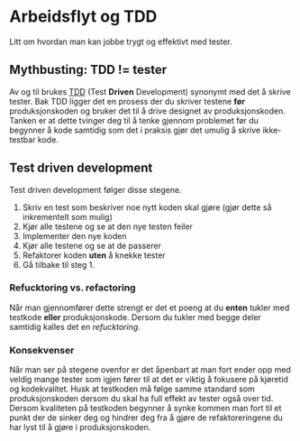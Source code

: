Arbeidsflyt og TDD
===========================
Litt om hvordan man kan jobbe trygt og effektivt med tester. 

Mythbusting: TDD != tester 
--------------------------
Av og til brukes [TDD](https://martinfowler.com/bliki/TestDrivenDevelopment.html) (Test **Driven** Development) synonymt 
med det å skrive tester. Bak TDD ligger det en prosess der du skriver testene **før** produksjonskoden og bruker det til
å drive designet av produksjonskoden. Tanken er at dette tvinger deg til å tenke gjennom problemet før du begynner å kode
samtidig som det i praksis gjør det umulig å skrive ikke-testbar kode. 

Test driven development
-----------------------
Test driven development følger disse stegene. 

1. Skriv en test som beskriver noe nytt koden skal gjøre (gjør dette så inkrementelt som mulig)
2. Kjør alle testene og se at den nye testen feiler 
3. Implementer den nye koden 
4. Kjør alle testene og se at de passerer 
5. Refaktorer koden **uten** å knekke tester
6. Gå tilbake til steg 1. 


### Refucktoring vs. refactoring
Når man gjennomfører dette strengt er det et poeng at du **enten** tukler med testkode **eller** produksjonskode. 
Dersom du tukler med begge deler samtidig kalles det en *refucktoring*. 

### Konsekvenser 
Når man ser på stegene ovenfor er det åpenbart at man fort ender opp med veldig mange tester som igjen fører til at 
det er viktig å fokusere på kjøretid og kodekvalitet. Husk at testkoden må følge samme standard som produksjonskoden
dersom du skal ha full effekt av tester også over tid. Dersom kvaliteten på testkoden begynner å synke kommen man fort
til et punkt der de sinker deg og hindrer deg fra å gjøre de refaktoreringene du har lyst til å gjøre i produksjonskoden.